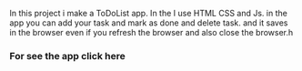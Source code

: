 In this project i make a ToDoList app. In the I use HTML CSS and Js. in the app you can add your task and mark as done and delete task. and it saves in the browser even if you refresh the browser and also close the browser.h
<h3>For see the app <a herf = "https://ssarkarjpg03.github.io/toDoList/">click here</a></h3>

